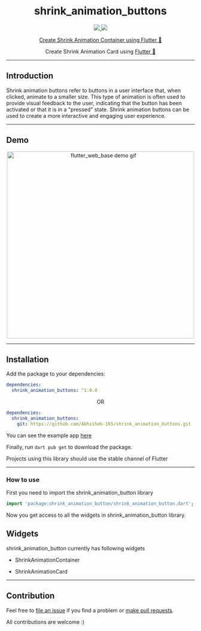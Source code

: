 <div align="center">
  <h1>shrink_animation_buttons</h1>
  <div>
    <a title="pub.dev" href="https://pub.dartlang.org/packages/shrink_animation_buttons" >
      <img src="https://img.shields.io/pub/v/shrink_animation_buttons.svg?style=flat-square&include_prereleases&color=dc143c" />
    </a>
    <a title="Made with Material Design" href="https://github.com/bdlukaa/shrink_animation_buttons">
      <img src="https://img.shields.io/badge/material-design-blue">
   </div>

  <p>
  Create Shrink Animation Container using <a href="https://flutter.dev">Flutter 💙</a>
  </p>

  <p>
  Create Shrink Animation Card using <a href="https://flutter.dev">Flutter 💙</a>
  </p>
</div>

---
## Introduction 
Shrink animation buttons refer to buttons in a user interface that, when clicked, animate to a smaller size. This type of animation is often used to provide visual feedback to the user, indicating that the button has been activated or that it is in a "pressed" state. Shrink animation buttons can be used to create a more interactive and engaging user experience.

---

## Demo


<div class="flexible" align="center">
  <img src="https://i.imgur.com/RD1DrrF.gif" height="500px" alt="flutter_web_base demo gif">  
</div>

---
## Installation

Add the package to your dependencies:

```yaml
dependencies:
  shrink_animation_buttons: ^1.0.0
```

<p align="center">OR</p>

```yaml
dependencies:
  shrink_animation_buttons:
    git: https://github.com/Abhishek-165/shrink_animation_buttons.git
```

You can see the example app [here](https://github.com/Abhishek-165/shrink_animation_buttons.git)

Finally, run `dart pub get` to download the package.

Projects using this library should use the stable channel of Flutter

---

### How to use

First you need to import the shrink_animation_button library

```dart
import 'package:shrink_animation_button/shrink_animation_button.dart';
```

Now you get access to all the widgets in shrink_animation_button library.



## Widgets

shrink_animation_button currently has following widgets

- ShrinkAnimationContainer
  
- ShrinkAnimationCard


---

## Contribution

Feel free to [file an issue](https://github.com/Abhishek-165/shrink_animation_buttons/issues) if you find a problem or [make pull requests](https://github.com/Abhishek-165/shrink_animation_buttons/pulls).

All contributions are welcome :)